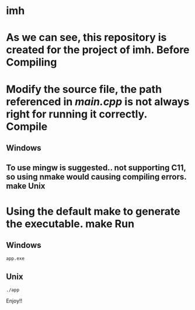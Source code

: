 imh
=
As we can see, this repository is created for the project of imh.
Before Compiling
=
Modify the source file, the path referenced in *main.cpp* is not always 
right for running it correctly.
Compile
=
Windows
-
To use mingw is suggested.. not supporting C11, so using nmake would 
causing compiling errors.
    make
Unix
-
Using the default make to generate the executable.
    make
Run
=
Windows
-
    app.exe
Unix
-
    ./app

Enjoy!!
